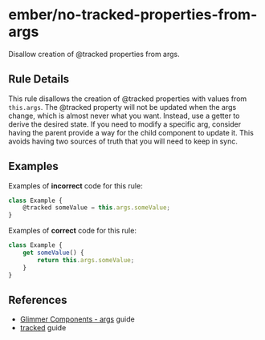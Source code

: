 # ember/no-tracked-properties-from-args

<!-- end auto-generated rule header -->

Disallow creation of @tracked properties from args.

## Rule Details

This rule disallows the creation of @tracked properties with values from `this.args`. The @tracked property will not be updated when the args change, which is almost never what you want. Instead, use a getter to derive the desired state.
If you need to modify a specific arg, consider having the parent provide a way for the child component to update it. This avoids having two sources of truth that you will need to keep in sync.

## Examples

Examples of **incorrect** code for this rule:

```js
class Example {
    @tracked someValue = this.args.someValue;
}
```

Examples of **correct** code for this rule:
```js
class Example {
    get someValue() {
        return this.args.someValue;
    }
}
```

## References

- [Glimmer Components - args](https://guides.emberjs.com/release/upgrading/current-edition/glimmer-components/#toc_getting-used-to-glimmer-components) guide
- [tracked](https://guides.emberjs.com/release/in-depth-topics/autotracking-in-depth/) guide
